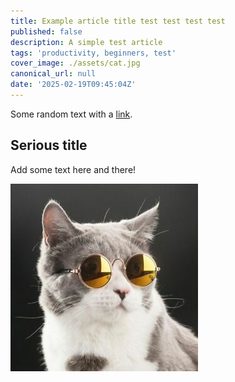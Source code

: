 ```yaml
---
title: Example article title test test test test
published: false
description: A simple test article
tags: 'productivity, beginners, test'
cover_image: ./assets/cat.jpg
canonical_url: null
date: '2025-02-19T09:45:04Z'
---
```


Some random text with a [link](https://code.visualstudio.com).

## Serious title

Add some text here and there!

![and some pictures too](./assets/cat.jpg)

